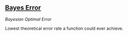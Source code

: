 ## [Bayes Error](#bayes-error)
*Bayesian Optimal Error*

Lowest theoretical error rate a function could ever achieve.